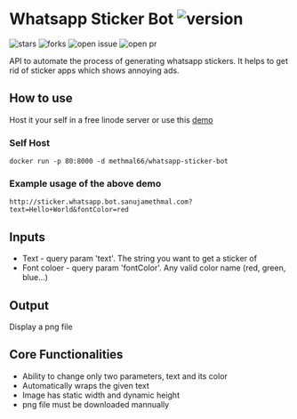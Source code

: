 # Whatsapp Sticker Bot ![version](https://img.shields.io/github/v/release/methmal66/whatsapp-sticker-bot)
![stars](https://img.shields.io/github/stars/methmal66/whatsapp-sticker-bot?color=yellow)
![forks](https://img.shields.io/github/forks/methmal66/whatsapp-sticker-bot)
![open issue](https://img.shields.io/github/issues-raw/methmal66/whatsapp-sticker-bot?color=green)
![open pr](https://img.shields.io/github/issues-pr-raw/methmal66/whatsapp-sticker-bot?color=purple)

API to automate the process of generating whatsapp stickers. It helps to get rid of sticker apps which shows annoying ads.

## How to use
Host it your self in a free linode server or use this [demo](http://sticker.whatsapp.bot.sanujamethmal.com)

### Self Host
`docker run -p 80:8000 -d methmal66/whatsapp-sticker-bot`
### Example usage of the above demo
`http://sticker.whatsapp.bot.sanujamethmal.com?text=Hello+World&fontColor=red`
## Inputs
- Text - query param 'text'. The string you want to get a sticker of
- Font coloer - query param 'fontColor'. Any valid color name (red, green, blue...)

## Output
Display a png file

## Core Functionalities
- Ability to change only two parameters, text and its color
- Automatically wraps the given text
- Image has static width and dynamic height
- png file must be downloaded mannually

